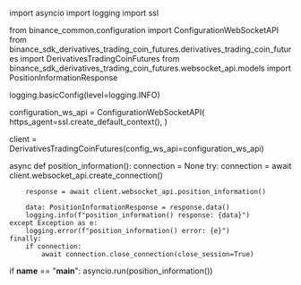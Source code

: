 import asyncio
import logging
import ssl

from binance_common.configuration import ConfigurationWebSocketAPI
from binance_sdk_derivatives_trading_coin_futures.derivatives_trading_coin_futures import DerivativesTradingCoinFutures
from binance_sdk_derivatives_trading_coin_futures.websocket_api.models import PositionInformationResponse

logging.basicConfig(level=logging.INFO)

configuration_ws_api = ConfigurationWebSocketAPI(
    https_agent=ssl.create_default_context(),
)

client = DerivativesTradingCoinFutures(config_ws_api=configuration_ws_api)

async def position_information():
    connection = None
    try:
        connection = await client.websocket_api.create_connection()

        response = await client.websocket_api.position_information()

        data: PositionInformationResponse = response.data()
        logging.info(f"position_information() response: {data}")
    except Exception as e:
        logging.error(f"position_information() error: {e}")
    finally:
        if connection:
            await connection.close_connection(close_session=True)

if __name__ == "__main__":
    asyncio.run(position_information())
